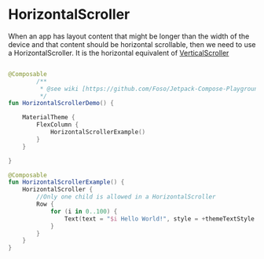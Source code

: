 # HorizontalScroller

When an app has layout content that might be longer than the width of the device and that content should be horizontal scrollable, then we need to use a HorizontalScroller. It is the horizontal equivalent of [VerticalScroller](/wiki/foundation/vertical_scroller)

```kotlin

@Composable
        /**
         * @see wiki [https://github.com/Foso/Jetpack-Compose-Playground/wiki/HorizontalScroller]
         */
fun HorizontalScrollerDemo() {

    MaterialTheme {
        FlexColumn {
            HorizontalScrollerExample()
        }
    }

}

@Composable
fun HorizontalScrollerExample() {
    HorizontalScroller {
        //Only one child is allowed in a HorizontalScroller
        Row {
            for (i in 0..100) {
                Text(text = "$i Hello World!", style = +themeTextStyle { body1 })
            }
        }
    }
}
```